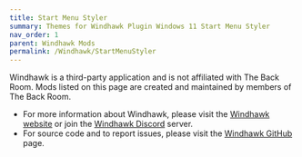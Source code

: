 ```yaml
---
title: Start Menu Styler
summary: Themes for Windhawk Plugin Windows 11 Start Menu Styler
nav_order: 1
parent: Windhawk Mods
permalink: /Windhawk/StartMenuStyler
---
```


Windhawk is a third-party application and is not affiliated with The Back Room. Mods listed on this page are created and maintained by members of The Back Room.
- For more information about Windhawk, please visit the [Windhawk website](https://windhawk.net) or join the [Windhawk Discord](https://discord.com/servers/windhawk-923944342991818753) server.
- For source code and to report issues, please visit the [Windhawk GitHub](https://github.com/ramensoftware/windhawk) page.
